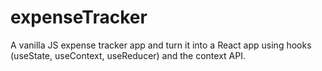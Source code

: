 # expenseTracker
A vanilla JS expense tracker app and turn it into a React app using hooks (useState, useContext, useReducer) and the context API.
